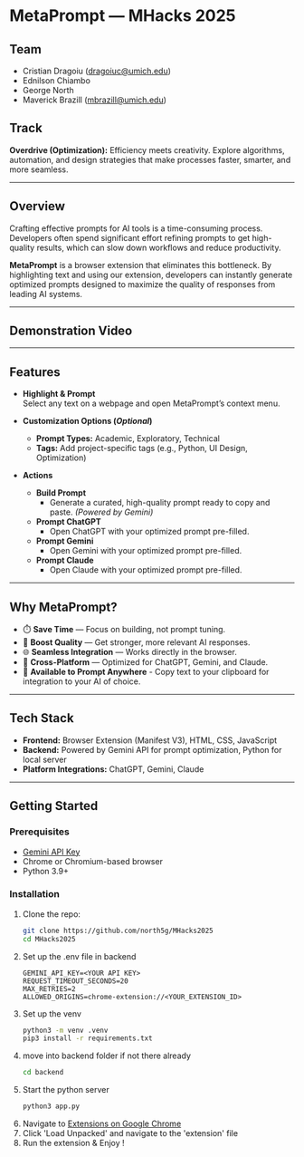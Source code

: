 # MetaPrompt — MHacks 2025

## Team
- Cristian Dragoiu (dragoiuc@umich.edu)
- Ednilson Chiambo
- George North
- Maverick Brazill (mbrazill@umich.edu)

## Track
**Overdrive (Optimization):** Efficiency meets creativity. Explore algorithms, automation, and design strategies that make processes faster, smarter, and more seamless.

---

## Overview
Crafting effective prompts for AI tools is a time-consuming process. Developers often spend significant effort refining prompts to get high-quality results, which can slow down workflows and reduce productivity.

**MetaPrompt** is a browser extension that eliminates this bottleneck. By highlighting text and using our extension, developers can instantly generate optimized prompts designed to maximize the quality of responses from leading AI systems.

---

## Demonstration Video

---

## Features

- **Highlight & Prompt**  
  Select any text on a webpage and open MetaPrompt’s context menu.

- **Customization Options (*Optional*)**  
  - **Prompt Types:** Academic, Exploratory, Technical  
  - **Tags:** Add project-specific tags (e.g., Python, UI Design, Optimization)

- **Actions**  
  - **Build Prompt**  
    - Generate a curated, high-quality prompt ready to copy and paste. *(Powered by Gemini)*  
  - **Prompt ChatGPT**  
    - Open ChatGPT with your optimized prompt pre-filled.  
  - **Prompt Gemini**  
    - Open Gemini with your optimized prompt pre-filled.  
  - **Prompt Claude**  
    - Open Claude with your optimized prompt pre-filled.  

---

## Why MetaPrompt?
- ⏱️ **Save Time** — Focus on building, not prompt tuning.  
- 🎯 **Boost Quality** — Get stronger, more relevant AI responses.  
- 🌐 **Seamless Integration** — Works directly in the browser.  
- 🔀 **Cross-Platform** — Optimized for ChatGPT, Gemini, and Claude.
- 💎 **Available to Prompt Anywhere** - Copy text to your clipboard for integration to your AI of choice.

---

## Tech Stack
- **Frontend:** Browser Extension (Manifest V3), HTML, CSS, JavaScript
- **Backend:** Powered by Gemini API for prompt optimization, Python for local server  
- **Platform Integrations:** ChatGPT, Gemini, Claude  

---

## Getting Started

### Prerequisites
- [Gemini API Key](https://ai.google.dev/gemini-api/docs/api-key)
- Chrome or Chromium-based browser  
- Python 3.9+

### Installation
1. Clone the repo:
   ```bash
   git clone https://github.com/north5g/MHacks2025
   cd MHacks2025
   ```
2. Set up the .env file in backend
    ```
    GEMINI_API_KEY=<YOUR API KEY>
    REQUEST_TIMEOUT_SECONDS=20
    MAX_RETRIES=2
    ALLOWED_ORIGINS=chrome-extension://<YOUR_EXTENSION_ID>
    ```
3. Set up the venv
    ```bash
    python3 -m venv .venv
    pip3 install -r requirements.txt
    ```
4. move into backend folder if not there already
    ```bash
    cd backend
    ```
5.  Start the python server
    ```python
    python3 app.py
    ```
6. Navigate to [Extensions on Google Chrome](chrome://extensions/)
7. Click 'Load Unpacked' and navigate to the 'extension' file
8. Run the extension & Enjoy !